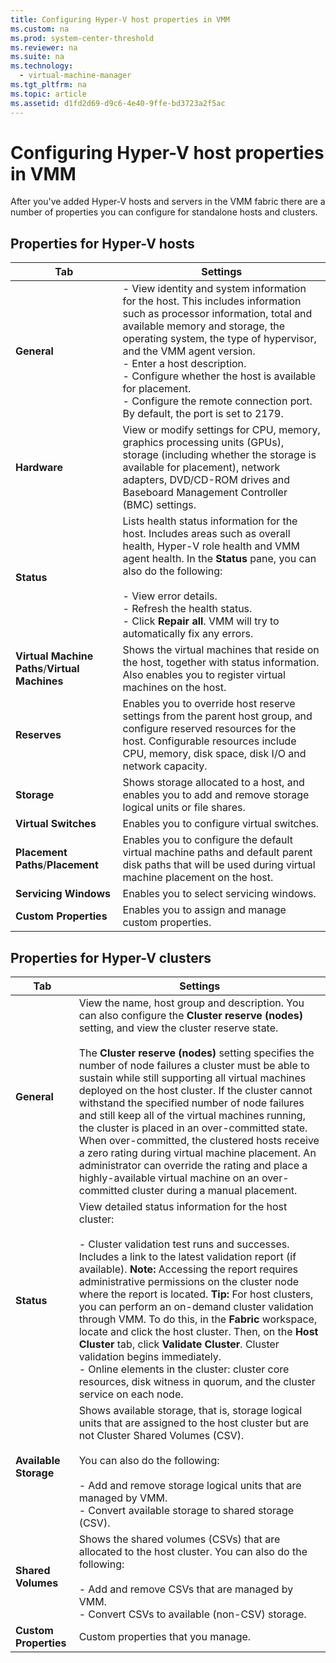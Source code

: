 ```yaml
---
title: Configuring Hyper-V host properties in VMM
ms.custom: na
ms.prod: system-center-threshold
ms.reviewer: na
ms.suite: na
ms.technology: 
  - virtual-machine-manager
ms.tgt_pltfrm: na
ms.topic: article
ms.assetid: d1fd2d69-d9c6-4e40-9ffe-bd3723a2f5ac
---
```

# Configuring Hyper-V host properties in VMM
After you've added Hyper-V hosts and servers in the VMM fabric there are a number of properties you can configure for standalone hosts and clusters. 

## Properties for Hyper-V hosts

|Tab|Settings|
|-------|------------|
|**General**|-   View identity and system information for the host. This includes information such as processor information, total and available memory and storage, the operating system, the type of hypervisor, and the VMM agent version.<br />-   Enter a host description.<br />-   Configure whether the host is available for placement.<br />-   Configure the remote connection port. By default, the port is set to 2179.|
|**Hardware**|View or modify settings for CPU, memory, graphics processing units (GPUs), storage (including whether the storage is available for placement), network adapters, DVD/CD-ROM drives and Baseboard Management Controller (BMC) settings.
|**Status**|Lists health status information for the host. Includes areas such as overall health, Hyper-V role health and VMM agent health. In the **Status** pane, you can also do the following:<br /><br />-   View error details.<br />-   Refresh the health status.<br />-   Click **Repair all**. VMM will try to automatically fix any errors.|
|**Virtual Machine Paths**/**Virtual Machines**|Shows the virtual machines that reside on the host, together with status information. Also enables you to register virtual machines on the host.|
|**Reserves**|Enables you to override host reserve settings from the parent host group, and configure reserved resources for the host. Configurable resources include CPU, memory, disk space, disk I/O and network capacity.|
|**Storage**|Shows storage allocated to a host, and enables you to add and remove storage logical units or file shares. |
|**Virtual Switches**|Enables you to configure virtual switches. |
|**Placement Paths**/**Placement**|Enables you to configure the default virtual machine paths and default parent disk paths that will be used during virtual machine placement on the host.|
|**Servicing Windows**|Enables you to select servicing windows.|
|**Custom Properties**|Enables you to assign and manage custom properties.|

## Properties for Hyper-V clusters

|Tab|Settings|
|-------|------------|
|**General**|View the name, host group and description. You can also configure the **Cluster reserve (nodes)** setting, and view the cluster reserve state.<br /><br />The **Cluster reserve (nodes)** setting specifies the number of node failures a cluster must be able to sustain while still supporting all virtual machines deployed on the host cluster. If the cluster cannot withstand the specified number of node failures and still keep all of the virtual machines running, the cluster is placed in an over-committed state. When over-committed, the clustered hosts receive a zero rating during virtual machine placement. An administrator can override the rating and place a highly-available virtual machine on an over-committed cluster during a manual placement.|
|**Status**|View detailed status information for the host cluster:<br /><br />-   Cluster validation test runs and successes. Includes a link to the latest validation report (if available). **Note:**     Accessing the report requires administrative permissions on the cluster node where the report is located. **Tip:**     For host clusters, you can perform an on-demand cluster validation through VMM. To do this, in the **Fabric** workspace, locate and click the host cluster. Then, on the **Host Cluster** tab, click **Validate Cluster**. Cluster validation begins immediately.<br />-   Online elements in the cluster: cluster core resources, disk witness in quorum, and the cluster service on each node.|
|**Available Storage**|Shows available storage, that is, storage logical units that are assigned to the host cluster but are not Cluster Shared Volumes (CSV).<br /><br />You can also do the following:<br /><br />-   Add and remove storage logical units that are managed by VMM.<br />-   Convert available storage to shared storage (CSV).|
|**Shared Volumes**|Shows the shared volumes (CSVs) that are allocated to the host cluster. You can also do the following:<br /><br />-   Add and remove CSVs that are managed by VMM.<br />-   Convert CSVs to available (non-CSV) storage.|
|**Custom Properties**|Custom properties that you manage.|


